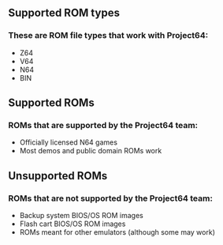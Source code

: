 ## Supported ROM types

### These are ROM file types that work with Project64:

* Z64
* V64
* N64
* BIN

## Supported ROMs

### ROMs that are supported by the Project64 team:

* Officially licensed N64 games
* Most demos and public domain ROMs work

## Unsupported ROMs

### ROMs that are not supported by the Project64 team:

* Backup system BIOS/OS ROM images
* Flash cart BIOS/OS ROM images
* ROMs meant for other emulators (although some may work)
